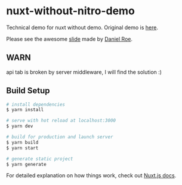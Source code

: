 # nuxt-without-nitro-demo

Technical demo for nuxt without demo. Original demo is [here](https://github.com/nuxt/nitro-demo).

Please see the awesome [slide](https://docs.google.com/presentation/d/137PNjV93KWAb7yrftSt-oDb2pVYbAJhv7IxTfW70Tzc/edit) made by [Daniel Roe](https://github.com/danielroe).

## WARN

api tab is broken by server middleware, I will find the solution :)

## Build Setup

```bash
# install dependencies
$ yarn install

# serve with hot reload at localhost:3000
$ yarn dev

# build for production and launch server
$ yarn build
$ yarn start

# generate static project
$ yarn generate
```

For detailed explanation on how things work, check out [Nuxt.js docs](https://nuxtjs.org).
